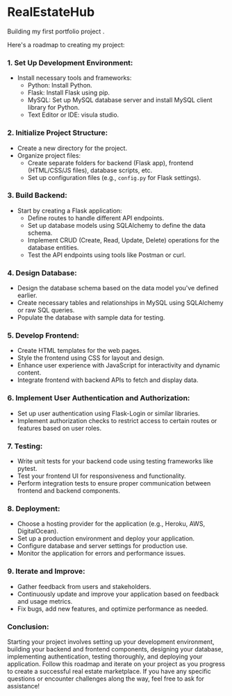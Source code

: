 # RealEstateHub
Building my first portfolio project .

Here's a roadmap to creating my project:

### 1. Set Up Development Environment:

- Install necessary tools and frameworks:
  - Python: Install Python.
  - Flask: Install Flask using pip.
  - MySQL: Set up MySQL database server and install MySQL client library for Python.
  - Text Editor or IDE: visula studio.

### 2. Initialize Project Structure:

- Create a new directory for the project.
- Organize project files:
  - Create separate folders for backend (Flask app), frontend (HTML/CSS/JS files), database scripts, etc.
  - Set up configuration files (e.g., `config.py` for Flask settings).

### 3. Build Backend:

- Start by creating a Flask application:
  - Define routes to handle different API endpoints.
  - Set up database models using SQLAlchemy to define the data schema.
  - Implement CRUD (Create, Read, Update, Delete) operations for the database entities.
  - Test the API endpoints using tools like Postman or curl.

### 4. Design Database:

- Design the database schema based on the data model you've defined earlier.
- Create necessary tables and relationships in MySQL using SQLAlchemy or raw SQL queries.
- Populate the database with sample data for testing.

### 5. Develop Frontend:

- Create HTML templates for the web pages.
- Style the frontend using CSS for layout and design.
- Enhance user experience with JavaScript for interactivity and dynamic content.
- Integrate frontend with backend APIs to fetch and display data.

### 6. Implement User Authentication and Authorization:

- Set up user authentication using Flask-Login or similar libraries.
- Implement authorization checks to restrict access to certain routes or features based on user roles.

### 7. Testing:

- Write unit tests for your backend code using testing frameworks like pytest.
- Test your frontend UI for responsiveness and functionality.
- Perform integration tests to ensure proper communication between frontend and backend components.

### 8. Deployment:

- Choose a hosting provider for the application (e.g., Heroku, AWS, DigitalOcean).
- Set up a production environment and deploy your application.
- Configure database and server settings for production use.
- Monitor the application for errors and performance issues.

### 9. Iterate and Improve:

- Gather feedback from users and stakeholders.
- Continuously update and improve your application based on feedback and usage metrics.
- Fix bugs, add new features, and optimize performance as needed.

### Conclusion:

Starting your project involves setting up your development environment, building your backend and frontend components,
designing your database, implementing authentication, testing thoroughly, and deploying your application. 
Follow this roadmap and iterate on your project as you progress to create a successful real estate marketplace. 
If you have any specific questions or encounter challenges along the way, feel free to ask for assistance!
